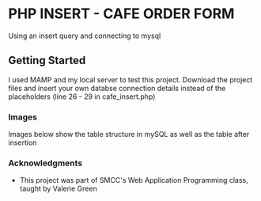 # PHP INSERT - CAFE ORDER FORM

Using an insert query and connecting to mysql

## Getting Started

I used MAMP and my local server to test this project. Download the project files and insert your own databse connection details instead of the placeholders (line 26 - 29 in cafe_insert.php)

### Images

Images below show the table structure in mySQL as well as the table after insertion

### Acknowledgments

* This project was part of SMCC's Web Application Programming class, taught by Valerie Green
